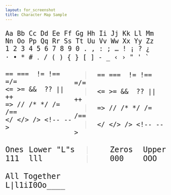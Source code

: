 ```yaml
---
layout: for_screenshot
title: Character Map Sample
---
```


<pre class="lang-text" style="font-size: 24px;"><code><span>Aa Bb Cc Dd Ee Ff Gg Hh Ii Jj Kk Ll Mm</span>
<span>Nn Oo Pp Qq Rr Ss Tt Uu Vv Ww Xx Yy Zz</span>
<span>1 2 3 4 5 6 7 8 9 0 . , : ; … ! ¡ ? ¿</span>
<span>· • * # ․ / ( ) { } [ ] - _ ‹ › " ' `</span></code>

<div style="display: flex">
<div><code class="lang-js" style="font-variant-ligatures: none; font-feature-settings: normal;">== ===  != !== =/=</code>
<code class="lang-js" style="font-variant-ligatures: none; font-feature-settings: normal;">&lt;= &gt;= &&  ?? || ++</code>
<code class="lang-js" style="font-variant-ligatures: none; font-feature-settings: normal;">=&gt; // /* */ /= /==</code>
<code class="lang-html" style="font-variant-ligatures: none; font-feature-settings: normal;">&lt;/ &lt;/&gt; /&gt; &lt;!-- --&gt;</code>
</div>
<div id="ligatures" style="font-variant-ligatures: auto;"><span style="opacity: .1">  |  </span><code class="lang-js">== ===  != !== =/=</code>
<span style="opacity: .1">  |  </span><code class="lang-js">&lt;= &gt;= &&  ?? || ++</code>
<span style="opacity: .1">  |  </span><code class="lang-js">=&gt; // /* */ /= /==</code>
<span style="opacity: .1">  |  </span><code class="lang-html">&lt;/ &lt;/&gt; /&gt; &lt;!-- --&gt;</code>
</div></div><div style="display: flex">
<div style="margin-right: 1rem;">
Ones
111
</div>
<div style="margin-right: 2rem;">
Lower "L"s
lll
</div>
<div style="opacity: .1; margin-right: 4rem;">
|
|
</div>
<div style="margin-right: 2rem;">
Zeros
000
</div>
<div>
Upper "O"s
OOO
</div>
</div><div style="display: flex">
All Together
L|l1iI0Oo____
</div>

</pre>
